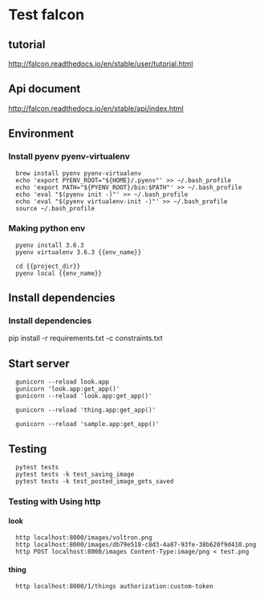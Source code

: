 # Test falcon

## tutorial

  http://falcon.readthedocs.io/en/stable/user/tutorial.html

## Api document

  http://falcon.readthedocs.io/en/stable/api/index.html

## Environment

### Install pyenv pyenv-virtualenv

```
  brew install pyenv pyenv-virtualenv
  echo 'export PYENV_ROOT="${HOME}/.pyenv"' >> ~/.bash_profile
  echo 'export PATH="${PYENV_ROOT}/bin:$PATH"' >> ~/.bash_profile
  echo 'eval "$(pyenv init -)"' >> ~/.bash_profile
  echo 'eval "$(pyenv virtualenv-init -)"' >> ~/.bash_profile
  source ~/.bash_profile
```

### Making python env

```
  pyenv install 3.6.3
  pyenv virtualenv 3.6.3 {{env_name}}
  
  cd {{project_dir}}
  pyenv local {{env_name}}
```

## Install dependencies

### Install dependencies

  pip install -r requirements.txt -c constraints.txt

## Start server

```
  gunicorn --reload look.app
  gunicorn 'look.app:get_app()'
  gunicorn --reload 'look.app:get_app()'

  gunicorn --reload 'thing.app:get_app()'
  
  gunicorn --reload 'sample.app:get_app()'
```

## Testing

```
  pytest tests
  pytest tests -k test_saving_image
  pytest tests -k test_posted_image_gets_saved
```

### Testing with Using http

#### look

```
  http localhost:8000/images/voltron.png
  http localhost:8000/images/db79e518-c8d3-4a87-93fe-38b620f9d410.png
  http POST localhost:8000/images Content-Type:image/png < test.png
```

#### thing

```
  http localhost:8000/1/things authorization:custom-token
```
